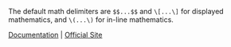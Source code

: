 The default math delimiters are `$$...$$` and `\[...\]` for displayed mathematics, and `\(...\)` for in-line mathematics.

[Documentation](http://docs.mathjax.org/en/latest/start.html) | [Official Site](http://www.mathjax.org)